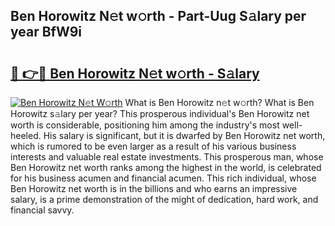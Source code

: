 ## Ben Horowitz N𝚎t w𝚘rth - Part-Uug S𝚊lary per year BfW9i

# <h2><a href="http://gc1whw.nevu.top/?p=Ben+Horowitz">🔗 👉🔴 Ben Horowitz N𝚎t w𝚘rth - S𝚊lary</a></h2>

[![Ben Horowitz N𝚎t W𝚘rth](https://i.imgur.com/Oavwk0R.jpeg)](http://gc1whw.nevu.top/?p=Ben+Horowitz)
What is Ben Horowitz n𝚎t w𝚘rth? What is Ben Horowitz s𝚊lary per year?
This prosperous individual's Ben Horowitz net worth is considerable, positioning him among the industry's most well-heeled. His salary is significant, but it is dwarfed by Ben Horowitz net worth, which is rumored to be even larger as a result of his various business interests and valuable real estate investments. This prosperous man, whose Ben Horowitz net worth ranks among the highest in the world, is celebrated for his business acumen and financial acumen. This rich individual, whose Ben Horowitz net worth is in the billions and who earns an impressive salary, is a prime demonstration of the might of dedication, hard work, and financial savvy.
